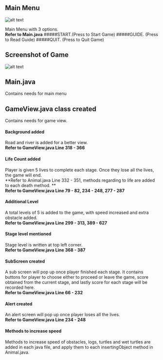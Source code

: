 ## Main Menu

![alt text](C:\Users\User\Frogger\Frogger-Arcade-Game-master\MainMenu.jpg)

Main Menu with 3 options. <br /> **Refer to Main.java**
#####START.(Press to Start Game)
#####GUIDE. (Press to Read Guide)
#####QUIT. (Press to Quit Game)




## Screenshot of Game
![alt text](C:\Users\User\Frogger\Frogger-Arcade-Game-master\GameSS.jpg)

## Main.java
Contains needs for main menu

## GameView.java class created
Contains needs for game view.


#### Background added
Road and river is added for a better view.
<br />**Refer to GameView.java Line 318 - 366**

#### Life Count added
Player is given 5 lives to complete each stage. Once they lose all the lives, the game will end.
<br />**Refer to Animal.java Line 332 - 351, methods regarding to life are added to each death method. **
<br />**Refer to GameView.java Line 79 - 82, 234 - 248, 277 - 287**

#### Additional Level
A total levels of 5 is added to the game, with speed increased and extra obstacle added.
<br />**Refer to GameView.java Line 299 - 313, 389 - 627**

#### Stage level mentioned
Stage level is written at top left corner.
<br />**Refer to GameView.java Line 368 - 387**

#### SubScreen created
A sub screen will pop up once player finished each stage. It contains buttons for player to choose either to proceed or leave the game, score obtained from the current stage, and lastly score for each stage will be recorded here. 
<br />**Refer to GameView.java Line 66 - 232**

#### Alert created
An alert screen will pop up once player loses all the lives.
<br />**Refer to GameView.java Line 234 - 248**

#### Methods to increase speed
Methods to increase speed of obstacles, logs, turtles and wet turtles are added in each java file, and apply them to each insertingObject method in Animal.java.